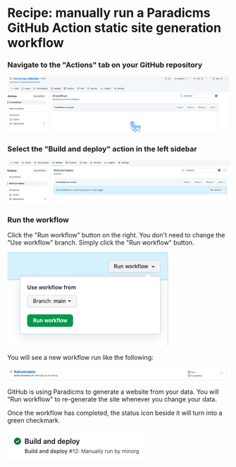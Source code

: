 # Recipe: manually run a Paradicms GitHub Action static site generation workflow

### Navigate to the "Actions" tab on your GitHub repository

![Screenshot of GitHub Actions tab](img/run-github-ssg-workflow/github-actions-tab.png)

### Select the "Build and deploy" action in the left sidebar

![Screenshot of selected workflow](img/run-github-ssg-workflow/select-workflow.png)

### Run the workflow

Click the "Run workflow" button on the right. You don't need to change the "Use workflow" branch. Simply click the "Run workflow" button.

![Screenshot of GitHub Actions run workflow dialog](img/run-github-ssg-workflow/run-workflow-dialog.png)

You will see a new workflow run like the following:

![Screenshot of GitHub Actions workflow status](img/run-github-ssg-workflow/run-workflow-status.png)

GitHub is using Paradicms to generate a website from your data. You will "Run workflow" to re-generate the site whenever you change your data.

Once the workflow has completed, the status icon beside it will turn into a green checkmark.

![Screenshot of successful GitHub Actions workflow](img/run-github-ssg-workflow/run-workflow-success.png)
